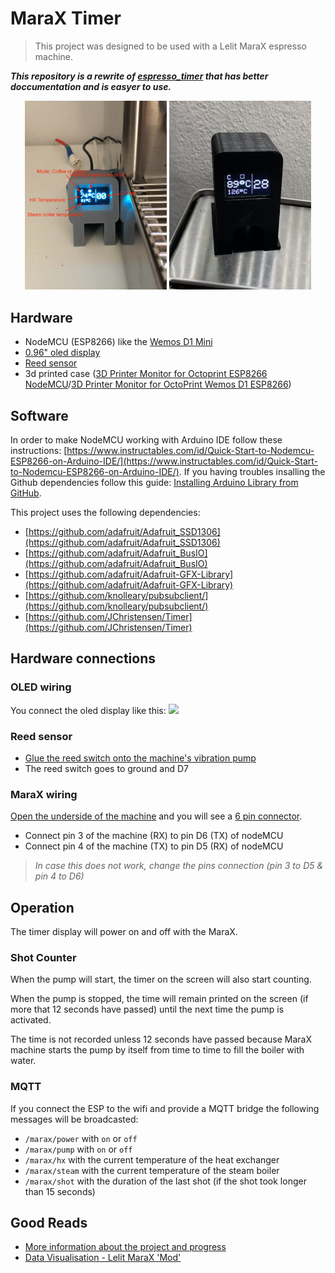 # MaraX Timer

> This project was designed to be used with a Lelit MaraX espresso machine.

***This repository is a rewrite of [espresso_timer](https://github.com/alexrus/espresso_timer) that has better doccumentation and is easyer to use.***

<div align="center">
    <img src="resources/ui.jpg" width="45%">
    <img src="resources/mini.jpg" width="45%">
</div>

## Hardware

- NodeMCU (ESP8266) like the [Wemos D1 Mini](https://www.alibaba.com/product-detail/D1-mini-V2-Mini-NodeMcu-4M_1600092270848.html)
- [0.96" oled display](https://www.alibaba.com/product-detail/0-96-inch-OLED-display-module_1600187274880.html)
- [Reed sensor](https://www.alibaba.com/product-detail/Magnetic-Reed-Switch-Proximity-Switch-Sensor_1918743677.html)
- 3d printed case ([3D Printer Monitor for Octoprint ESP8266 NodeMCU](https://www.thingiverse.com/thing:2937731)/[3D Printer Monitor for OctoPrint Wemos D1 ESP8266](https://www.thingiverse.com/thing:2884823))

## Software

In order to make NodeMCU working with Arduino IDE follow these instructions: [https://www.instructables.com/id/Quick-Start-to-Nodemcu-ESP8266-on-Arduino-IDE/](https://www.instructables.com/id/Quick-Start-to-Nodemcu-ESP8266-on-Arduino-IDE/). If you having troubles insalling the Github dependencies follow this guide: [Installing Arduino Library from GitHub](https://www.baldengineer.com/installing-arduino-library-from-github.html). 


This project uses the following dependencies:

* [https://github.com/adafruit/Adafruit_SSD1306](https://github.com/adafruit/Adafruit_SSD1306)
* [https://github.com/adafruit/Adafruit_BusIO](https://github.com/adafruit/Adafruit_BusIO)
* [https://github.com/adafruit/Adafruit-GFX-Library](https://github.com/adafruit/Adafruit-GFX-Library)
* [https://github.com/knolleary/pubsubclient/](https://github.com/knolleary/pubsubclient/)
* [https://github.com/JChristensen/Timer](https://github.com/JChristensen/Timer)


## Hardware connections

### OLED wiring
You connect the oled display like this:
![](https://circuits4you.com/wp-content/uploads/2019/01/NodeMCU_ESP8266_OLED_Display.png)

### Reed sensor
- [Glue the reed switch onto the machine's vibration pump](resources/pump.jpg)
- The reed switch goes to ground and D7

### MaraX wiring

[Open the underside of the machine](http://www.youtube.com/watch?v=9NL6yeq7sMM) and you will see a [6 pin connector](https://preview.redd.it/mwf5u76b24751.jpg?width=3024&format=pjpg&auto=webp&s=e3af4370ee876cb590f7f007cb0ec9ed29688225).

- Connect pin 3 of the machine (RX) to pin D6 (TX) of nodeMCU
- Connect pin 4 of the machine (TX) to pin D5 (RX) of nodeMCU 

> *In case this does not work, change the pins connection (pin 3 to D5 & pin 4 to D6)*

## Operation

The timer display will power on and off with the MaraX.

### Shot Counter

When the pump will start, the timer on the screen will also start counting.

When the pump is stopped, the time will remain printed on the screen (if more that 12 seconds have passed) until the next time the pump is activated.

The time is not recorded unless 12 seconds have passed because MaraX machine starts the pump by itself from time to time to fill the boiler with water.

### MQTT

If you connect the ESP to the wifi and provide a MQTT bridge the following messages will be broadcasted:

- `/marax/power` with `on` or `off`
- `/marax/pump` with `on` or `off`
- `/marax/hx` with the current temperature of the heat exchanger
- `/marax/steam` with the current temperature of the steam boiler
- `/marax/shot` with the duration of the last shot (if the shot took longer than 15 seconds)

## Good Reads

- [More information about the project and progress](https://www.home-barista.com/espresso-machines/lelit-marax-t61215-350.html#p723763)
- [Data Visualisation - Lelit MaraX 'Mod'](https://www.reddit.com/r/Coffee/comments/hfsvep/data_visualisation_lelit_marax_mod/)